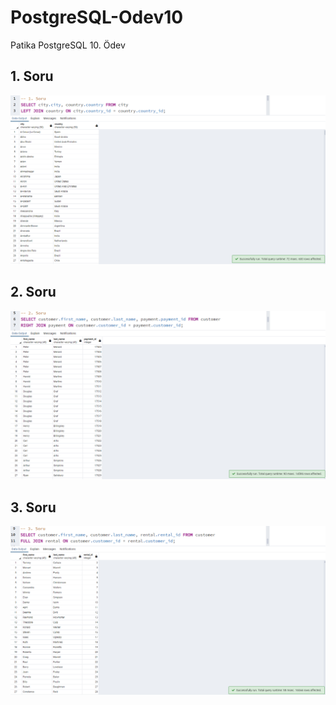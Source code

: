 # PostgreSQL-Odev10
Patika PostgreSQL 10. Ödev

## 1. Soru

![](/images/1.png)

## 2. Soru

![](/images/2.png)

## 3. Soru

![](/images/3.png)

